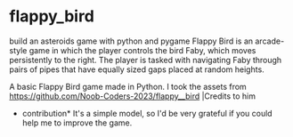 # flappy_bird
build an asteroids game with python and pygame
Flappy Bird is an arcade-style game in which the player controls the bird Faby, which moves persistently to the right. The player is tasked with navigating Faby through pairs of pipes that have equally sized gaps placed at random heights.

A basic Flappy Bird game made in Python. I took the assets from https://github.com/Noob-Coders-2023/flappy__bird  |Credits to him

* contribution*
It's a simple model, so I'd be very grateful if you could help me to improve the game.
